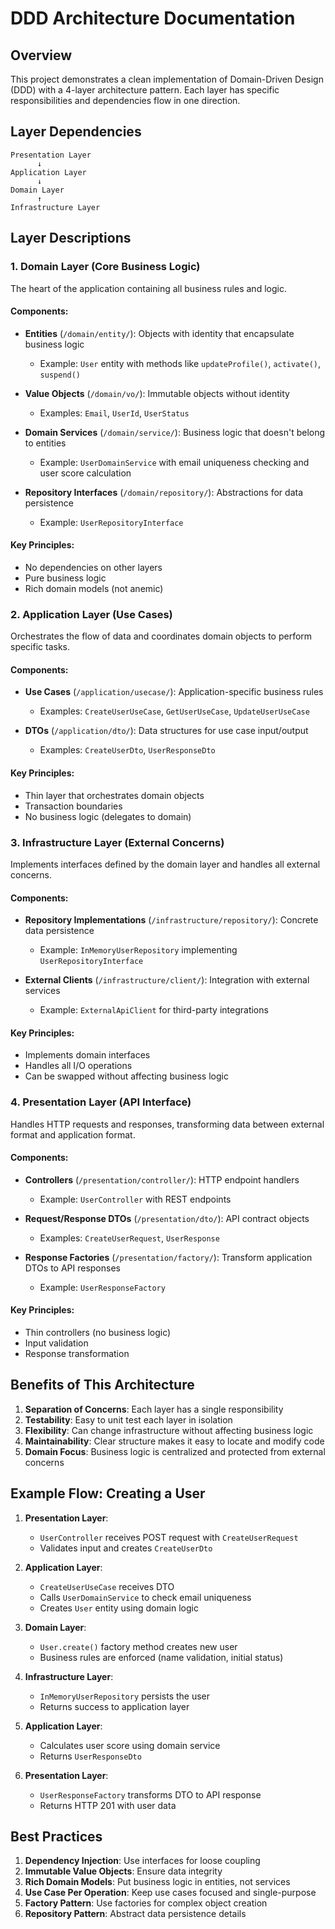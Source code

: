 # DDD Architecture Documentation

## Overview

This project demonstrates a clean implementation of Domain-Driven Design (DDD) with a 4-layer architecture pattern. Each layer has specific responsibilities and dependencies flow in one direction.

## Layer Dependencies

```
Presentation Layer
      ↓
Application Layer
      ↓
Domain Layer
      ↑
Infrastructure Layer
```

## Layer Descriptions

### 1. Domain Layer (Core Business Logic)

The heart of the application containing all business rules and logic.

#### Components:
- **Entities** (`/domain/entity/`): Objects with identity that encapsulate business logic
  - Example: `User` entity with methods like `updateProfile()`, `activate()`, `suspend()`
  
- **Value Objects** (`/domain/vo/`): Immutable objects without identity
  - Examples: `Email`, `UserId`, `UserStatus`
  
- **Domain Services** (`/domain/service/`): Business logic that doesn't belong to entities
  - Example: `UserDomainService` with email uniqueness checking and user score calculation
  
- **Repository Interfaces** (`/domain/repository/`): Abstractions for data persistence
  - Example: `UserRepositoryInterface`

#### Key Principles:
- No dependencies on other layers
- Pure business logic
- Rich domain models (not anemic)

### 2. Application Layer (Use Cases)

Orchestrates the flow of data and coordinates domain objects to perform specific tasks.

#### Components:
- **Use Cases** (`/application/usecase/`): Application-specific business rules
  - Examples: `CreateUserUseCase`, `GetUserUseCase`, `UpdateUserUseCase`
  
- **DTOs** (`/application/dto/`): Data structures for use case input/output
  - Examples: `CreateUserDto`, `UserResponseDto`

#### Key Principles:
- Thin layer that orchestrates domain objects
- Transaction boundaries
- No business logic (delegates to domain)

### 3. Infrastructure Layer (External Concerns)

Implements interfaces defined by the domain layer and handles all external concerns.

#### Components:
- **Repository Implementations** (`/infrastructure/repository/`): Concrete data persistence
  - Example: `InMemoryUserRepository` implementing `UserRepositoryInterface`
  
- **External Clients** (`/infrastructure/client/`): Integration with external services
  - Example: `ExternalApiClient` for third-party integrations

#### Key Principles:
- Implements domain interfaces
- Handles all I/O operations
- Can be swapped without affecting business logic

### 4. Presentation Layer (API Interface)

Handles HTTP requests and responses, transforming data between external format and application format.

#### Components:
- **Controllers** (`/presentation/controller/`): HTTP endpoint handlers
  - Example: `UserController` with REST endpoints
  
- **Request/Response DTOs** (`/presentation/dto/`): API contract objects
  - Examples: `CreateUserRequest`, `UserResponse`
  
- **Response Factories** (`/presentation/factory/`): Transform application DTOs to API responses
  - Example: `UserResponseFactory`

#### Key Principles:
- Thin controllers (no business logic)
- Input validation
- Response transformation

## Benefits of This Architecture

1. **Separation of Concerns**: Each layer has a single responsibility
2. **Testability**: Easy to unit test each layer in isolation
3. **Flexibility**: Can change infrastructure without affecting business logic
4. **Maintainability**: Clear structure makes it easy to locate and modify code
5. **Domain Focus**: Business logic is centralized and protected from external concerns

## Example Flow: Creating a User

1. **Presentation Layer**: 
   - `UserController` receives POST request with `CreateUserRequest`
   - Validates input and creates `CreateUserDto`

2. **Application Layer**:
   - `CreateUserUseCase` receives DTO
   - Calls `UserDomainService` to check email uniqueness
   - Creates `User` entity using domain logic

3. **Domain Layer**:
   - `User.create()` factory method creates new user
   - Business rules are enforced (name validation, initial status)

4. **Infrastructure Layer**:
   - `InMemoryUserRepository` persists the user
   - Returns success to application layer

5. **Application Layer**:
   - Calculates user score using domain service
   - Returns `UserResponseDto`

6. **Presentation Layer**:
   - `UserResponseFactory` transforms DTO to API response
   - Returns HTTP 201 with user data

## Best Practices

1. **Dependency Injection**: Use interfaces for loose coupling
2. **Immutable Value Objects**: Ensure data integrity
3. **Rich Domain Models**: Put business logic in entities, not services
4. **Use Case Per Operation**: Keep use cases focused and single-purpose
5. **Factory Pattern**: Use factories for complex object creation
6. **Repository Pattern**: Abstract data persistence details